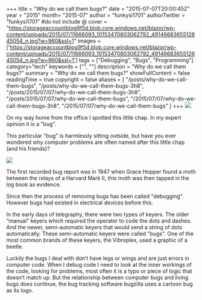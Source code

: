 +++
title = "Why do we call them bugs?"
date = "2015-07-07T20:00:45Z"
year = "2015"
month= "2015-07"
author = "funkysi1701"
authorTwitter = "funkysi1701" #do not include @
cover = "https://storageaccountblog9f5d.blob.core.windows.net/blazor/wp-content/uploads/2015/07/11666093_10153470803062792_4914668365512645054_n.jpg?w=960&ssl=1"
images = ['https://storageaccountblog9f5d.blob.core.windows.net/blazor/wp-content/uploads/2015/07/11666093_10153470803062792_4914668365512645054_n.jpg?w=960&ssl=1']
tags = ["Debugging", "Bugs", "Programming"]
category="tech"
keywords = ["", ""]
description =  "Why do we call them bugs?"
summary = "Why do we call them bugs?"
showFullContent = false
readingTime = true
copyright = false
aliases = [
    "/posts/why-do-we-call-them-bugs",
    "/posts/why-do-we-call-them-bugs-3h8",
    "/posts/2015/07/07/why-do-we-call-them-bugs-3h8",
    "/posts/2015/07/07/why-do-we-call-them-bugs",
    "/2015/07/07/why-do-we-call-them-bugs-3h8",
    "/2015/07/07/why-do-we-call-them-bugs"
]
+++
![](https://storageaccountblog9f5d.blob.core.windows.net/blazor/wp-content/uploads/2015/07/11666093_10153470803062792_4914668365512645054_n.jpg?w=960&ssl=1)

On my way home from the office I spotted this little chap. In my expert opinion it is a "bug".

This particular "bug" is harmlessly sitting outside, but have you ever wondered why computer problems are often named after this little chap (and his friends)?

![](https://storageaccountblog9f5d.blob.core.windows.net/blazor/wp-content/uploads/2015/07/H96566k.jpg?resize=300%2C236&ssl=1)

The first recorded bug report was in 1947 when Grace Hopper found a moth between the relays of a Harvard Mark II, this moth was then tapped in the log book as evidence.

Since then the process of removing bugs has been called "debugging". However bugs had existed in electrical devices before this.

In the early days of telegraphy, there were two types of keyers. The older “manual” keyers which required the operator to code the dots and dashes. And the newer, semi-automatic keyers that would send a string of dots automatically. These semi-automatic keyers were called "bugs". One of the most common brands of these keyers, the Vibroplex, used a graphic of a beetle.

Luckily the bugs I deal with don’t have legs or wings and are just errors in computer code. When I debug code I need to look at the inner workings of the code, looking for problems, most often it is a typo or piece of logic that doesn’t match up. But the relationship between computer bugs and living bugs does continue, the bug tracking software bugzilla uses a cartoon bug as its logo.